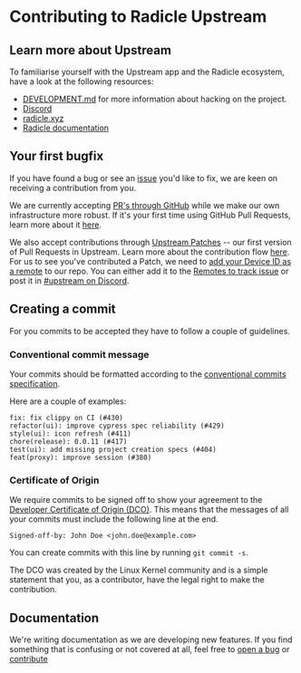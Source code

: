 # Contributing to Radicle Upstream

## Learn more about Upstream

To familiarise yourself with the Upstream app and the Radicle ecosystem, have a
look at the following resources:

- [DEVELOPMENT.md][dmd] for more information about hacking on the project.
- [Discord][dc]
- [radicle.xyz][ra]
- [Radicle documentation][rd]

## Your first bugfix

If you have found a bug or see an [issue][oi] you'd like to fix, we are keen on
receiving a contribution from you.

We are currently accepting [PR's through GitHub][pr] while we make our own
infrastructure more robust. If it's your first time using GitHub Pull Requests,
learn more about it [here][ghf].

We also accept contributions through [Upstream Patches][up] -- our first version
of Pull Requests in Upstream. Learn more about the contribution flow
[here][cbf]. For us to see you've contributed a Patch, we need to [add your
Device ID as a remote][ar] to our repo. You can either add it to the [Remotes to
track issue][rtr] or post it in [#upstream on Discord][dc-up].

## Creating a commit

For you commits to be accepted they have to follow a couple of guidelines.

### Conventional commit message

Your commits should be formatted according to the [conventional commits
specification][cc].

Here are a couple of examples:

```plain
fix: fix clippy on CI (#430)
refactor(ui): improve cypress spec reliability (#429)
style(ui): icon refresh (#411)
chore(release): 0.0.11 (#417)
test(ui): add missing project creation specs (#404)
feat(proxy): improve session (#380)
```

### Certificate of Origin

We require commits to be signed off to show your agreement to the [Developer
Certificate of Origin (DCO)](./DCO). This means that the messages of all your
commits must include the following line at the end.

    Signed-off-by: John Doe <john.doe@example.com>

You can create commits with this line by running `git commit -s`.

The DCO was created by the Linux Kernel community and is a simple statement that
you, as a contributor, have the legal right to make the contribution.

## Documentation

We're writing documentation as we are developing new features. If you find
something that is confusing or not covered at all, feel free to [open a bug][ob]
or [contribute][cd]

[gz]: https://github.com/geigerzaehler
[ru]: https://github.com/rudolfs
[bhl]: https://github.com/brandonhaslegs
[jd]: https://github.com/juliendonck
[dmd]: DEVELOPMENT.md
[dc]: https://discord.gg/HRdnwAwGbG
[dc-up]: https://discord.com/channels/841318878125490186/843873418205331506
[ra]: https://radicle.xyz
[rd]: https://docs.radicle.xyz
[oi]: https://github.com/radicle-dev/radicle-docs/issues
[pr]: https://github.com/radicle-dev/radicle-upstream/pulls
[ghf]: https://guides.github.com/introduction/flow/
[up]: http://docs.radicle.xyz/docs/using-radicle/creating-patches
[cbf]: https://docs.radicle.xyz/docs/using-radicle/overview
[ar]: http://docs.radicle.xyz/docs/using-radicle/tracking-and-viewing#adding-remotes
[rtr]: https://github.com/radicle-dev/radicle-upstream/issues/1958
[mt]: mailto:julien@monadic.xyz
[ob]: https://github.com/radicle-dev/radicle-docs/issues/new/choose
[cd]: https://github.com/radicle-dev/radicle-docs#readme
[cc]: https://www.conventionalcommits.org/en/v1.0.0
